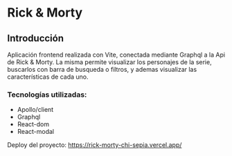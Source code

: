 # Rick & Morty

## Introducción

Aplicación frontend realizada con Vite, conectada mediante Graphql a la Api de Rick & Morty. La misma permite visualizar los personajes de la serie, buscarlos con barra de busqueda o filtros, y ademas visualizar las características de cada uno.

### Tecnologías utilizadas:

- Apollo/client
- Graphql
- React-dom
- React-modal

Deploy del proyecto:
https://rick-morty-chi-sepia.vercel.app/
